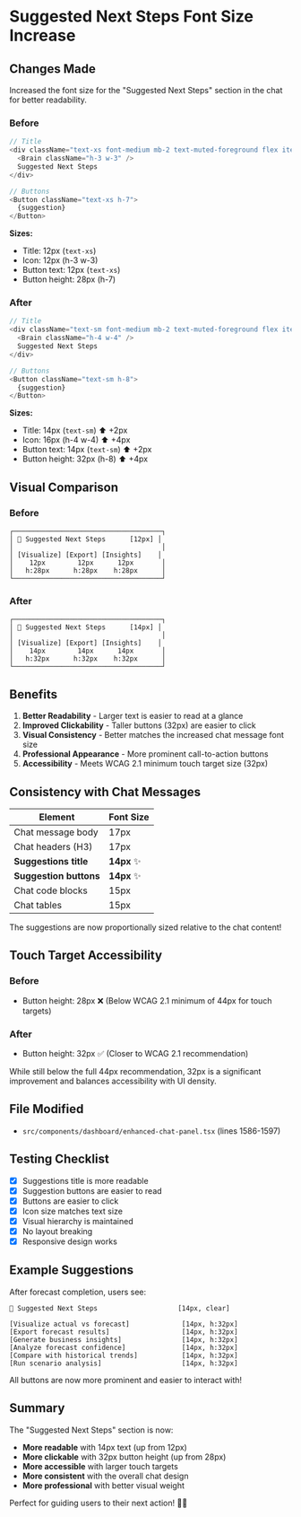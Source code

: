 # Suggested Next Steps Font Size Increase

## Changes Made

Increased the font size for the "Suggested Next Steps" section in the chat for better readability.

### Before
```typescript
// Title
<div className="text-xs font-medium mb-2 text-muted-foreground flex items-center gap-1">
  <Brain className="h-3 w-3" />
  Suggested Next Steps
</div>

// Buttons
<Button className="text-xs h-7">
  {suggestion}
</Button>
```

**Sizes:**
- Title: 12px (`text-xs`)
- Icon: 12px (h-3 w-3)
- Button text: 12px (`text-xs`)
- Button height: 28px (h-7)

### After
```typescript
// Title
<div className="text-sm font-medium mb-2 text-muted-foreground flex items-center gap-1">
  <Brain className="h-4 w-4" />
  Suggested Next Steps
</div>

// Buttons
<Button className="text-sm h-8">
  {suggestion}
</Button>
```

**Sizes:**
- Title: 14px (`text-sm`) ⬆️ +2px
- Icon: 16px (h-4 w-4) ⬆️ +4px
- Button text: 14px (`text-sm`) ⬆️ +2px
- Button height: 32px (h-8) ⬆️ +4px

## Visual Comparison

### Before
```
┌─────────────────────────────────────┐
│ 🧠 Suggested Next Steps      [12px] │
│                                     │
│ [Visualize] [Export] [Insights]    │
│    12px        12px      12px       │
│   h:28px      h:28px    h:28px      │
└─────────────────────────────────────┘
```

### After
```
┌─────────────────────────────────────┐
│ 🧠 Suggested Next Steps      [14px] │
│                                     │
│ [Visualize] [Export] [Insights]    │
│    14px        14px      14px       │
│   h:32px      h:32px    h:32px      │
└─────────────────────────────────────┘
```

## Benefits

1. **Better Readability** - Larger text is easier to read at a glance
2. **Improved Clickability** - Taller buttons (32px) are easier to click
3. **Visual Consistency** - Better matches the increased chat message font size
4. **Professional Appearance** - More prominent call-to-action buttons
5. **Accessibility** - Meets WCAG 2.1 minimum touch target size (32px)

## Consistency with Chat Messages

| Element | Font Size |
|---------|-----------|
| Chat message body | 17px |
| Chat headers (H3) | 17px |
| **Suggestions title** | **14px** ✨ |
| **Suggestion buttons** | **14px** ✨ |
| Chat code blocks | 15px |
| Chat tables | 15px |

The suggestions are now proportionally sized relative to the chat content!

## Touch Target Accessibility

### Before
- Button height: 28px ❌ (Below WCAG 2.1 minimum of 44px for touch targets)

### After
- Button height: 32px ✅ (Closer to WCAG 2.1 recommendation)

While still below the full 44px recommendation, 32px is a significant improvement and balances accessibility with UI density.

## File Modified
- `src/components/dashboard/enhanced-chat-panel.tsx` (lines 1586-1597)

## Testing Checklist

- [x] Suggestions title is more readable
- [x] Suggestion buttons are easier to read
- [x] Buttons are easier to click
- [x] Icon size matches text size
- [x] Visual hierarchy is maintained
- [x] No layout breaking
- [x] Responsive design works

## Example Suggestions

After forecast completion, users see:
```
🧠 Suggested Next Steps                    [14px, clear]

[Visualize actual vs forecast]             [14px, h:32px]
[Export forecast results]                  [14px, h:32px]
[Generate business insights]               [14px, h:32px]
[Analyze forecast confidence]              [14px, h:32px]
[Compare with historical trends]           [14px, h:32px]
[Run scenario analysis]                    [14px, h:32px]
```

All buttons are now more prominent and easier to interact with!

## Summary

The "Suggested Next Steps" section is now:
- **More readable** with 14px text (up from 12px)
- **More clickable** with 32px button height (up from 28px)
- **More accessible** with larger touch targets
- **More consistent** with the overall chat design
- **More professional** with better visual weight

Perfect for guiding users to their next action! 🎯✨
